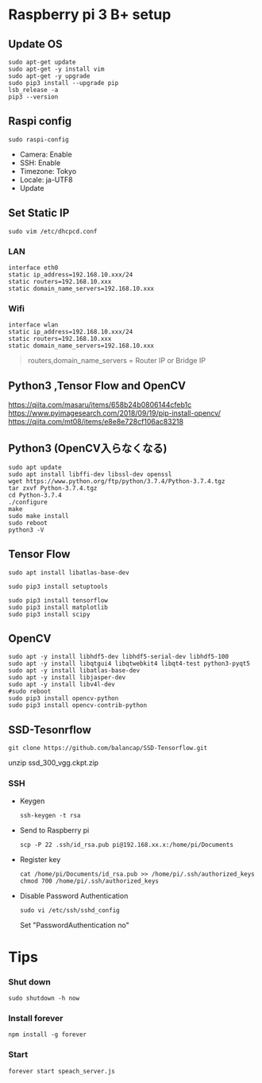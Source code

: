 # Raspberry pi 3 B+ setup

## Update OS
~~~
sudo apt-get update
sudo apt-get -y install vim
sudo apt-get -y upgrade
sudo pip3 install --upgrade pip
lsb_release -a
pip3 --version
~~~


## Raspi config 
~~~
sudo raspi-config
~~~
- Camera: Enable
- SSH: Enable
- Timezone: Tokyo
- Locale: ja-UTF8
- Update

## Set Static IP

~~~
sudo vim /etc/dhcpcd.conf
~~~

### LAN
~~~
interface eth0
static ip_address=192.168.10.xxx/24
static routers=192.168.10.xxx
static domain_name_servers=192.168.10.xxx
~~~

### Wifi
~~~
interface wlan
static ip_address=192.168.10.xxx/24
static routers=192.168.10.xxx
static domain_name_servers=192.168.10.xxx
~~~

> routers,domain_name_servers = Router IP or Bridge IP

## Python3 ,Tensor Flow and OpenCV
https://qiita.com/masaru/items/658b24b0806144cfeb1c
https://www.pyimagesearch.com/2018/09/19/pip-install-opencv/
https://qiita.com/mt08/items/e8e8e728cf106ac83218

## Python3 (OpenCV入らなくなる)
~~~
sudo apt update
sudo apt install libffi-dev libssl-dev openssl
wget https://www.python.org/ftp/python/3.7.4/Python-3.7.4.tgz
tar zxvf Python-3.7.4.tgz
cd Python-3.7.4
./configure
make
sudo make install
sudo reboot
python3 -V
~~~

## Tensor Flow 

~~~
sudo apt install libatlas-base-dev

sudo pip3 install setuptools

sudo pip3 install tensorflow 
sudo pip3 install matplotlib
sudo pip3 install scipy
~~~

## OpenCV
~~~
sudo apt -y install libhdf5-dev libhdf5-serial-dev libhdf5-100
sudo apt -y install libqtgui4 libqtwebkit4 libqt4-test python3-pyqt5
sudo apt -y install libatlas-base-dev
sudo apt -y install libjasper-dev
sudo apt -y install libv4l-dev
#sudo reboot
sudo pip3 install opencv-python
sudo pip3 install opencv-contrib-python
~~~

## SSD-Tesonrflow
~~~
git clone https://github.com/balancap/SSD-Tensorflow.git
~~~
unzip ssd_300_vgg.ckpt.zip

### SSH

- Keygen
  ~~~
  ssh-keygen -t rsa
  ~~~

- Send to Raspberry pi
  ~~~
  scp -P 22 .ssh/id_rsa.pub pi@192.168.xx.x:/home/pi/Documents  
  ~~~

- Register key
  ~~~
  cat /home/pi/Documents/id_rsa.pub >> /home/pi/.ssh/authorized_keys
  chmod 700 /home/pi/.ssh/authorized_keys
  ~~~

- Disable Password Authentication
  ~~~
  sudo vi /etc/ssh/sshd_config
  ~~~

  Set "PasswordAuthentication no"

# Tips

### Shut down

~~~
sudo shutdown -h now
~~~

### Install forever
~~~
npm install -g forever
~~~

### Start

~~~
forever start speach_server.js
~~~
